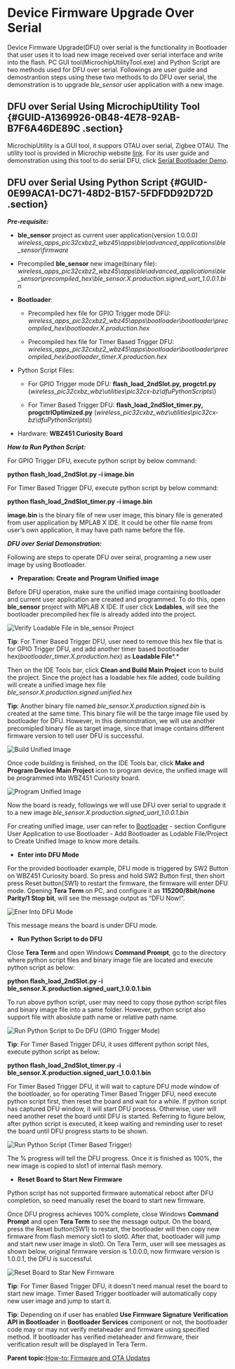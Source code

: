 # Device Firmware Upgrade Over Serial

Device Firmware Upgrade\(DFU\) over serial is the functionality in Bootloader that user uses it to load new image received over serial interface and write into the flash. PC GUI tool\(MicrochipUtilityTool.exe\) and Python Script are two methods used for DFU over serial. Followings are user guide and demostrantion steps using these two methods to do DFU over serial, the demonstration is to upgrade *ble\_sensor* user application with a new image.

## DFU over Serial Using MicrochipUtility Tool {#GUID-A1369926-0B48-4E78-92AB-B7F6A46DE89C .section}

MicrochipUtility is a GUI tool, it suppors OTAU over serial, Zigbee OTAU. The utility tool is provided in Microchip website [link](https://ww1.microchip.com/downloads/aemDocuments/documents/WSG/ProductDocuments/SoftwareTools/MicrochipUtilityTool_v1_1.zip). For its user guide and demonstration using this tool to do serial DFU, click [Serial Bootloader Demo](https://onlinedocs.microchip.com/pr/GUID-A5330D3A-9F51-4A26-B71D-8503A493DF9C-en-US-1/index.html?GUID-E24160FD-C371-4A9C-99F3-CB7C84DFD5C6).

## DFU over Serial Using Python Script {#GUID-0E99ACA1-DC71-48D2-B157-5FDFDD92D72D .section}

***Pre-requisite:***

-   **ble\_sensor** project as current user application\(version 1.0.0.0\) *wireless\_apps\_pic32cxbz2\_wbz45\\apps\\ble\\advanced\_applications\\ble\_sensor\\firmware*

-   Precompiled **ble\_sensor** new image\(binary file\): *wireless\_apps\_pic32cxbz2\_wbz45\\apps\\ble\\advanced\_applications\\ble\_sensor\\precompiled\_hex\\ble\_sensor.X.production.signed\_uart\_1.0.0.1.bin*

-   **Bootloader**:

    -   Precompiled hex file for GPIO Trigger mode DFU: *wireless\_apps\_pic32cxbz2\_wbz45\\apps\\bootloader\\bootloader\\precompiled\_hex\\bootloader.X.production.hex*

    -   Precompiled hex file for Timer Based Trigger DFU: *wireless\_apps\_pic32cxbz2\_wbz45\\apps\\bootloader\\bootloader\\precompiled\_hex\\bootloader\_timer.X.production.hex*

-   Python Script Files:

    -   For GPIO Trigger mode DFU: **flash\_load\_2ndSlot.py, progctrl.py** \(*wireless\_pic32cxbz\_wbz\\utilities\\pic32cx-bz\\dfuPythonScripts\\*\)

    -   For Timer Based Trigger DFU: **flash\_load\_2ndSlot\_timer.py, progctrlOptimized.py** \(*wireless\_pic32cxbz\_wbz\\utilities\\pic32cx-bz\\dfuPythonScripts\\*\)

-   Hardware: **WBZ451 Curiosity Board**


***How to Run Python Script:***

For GPIO Trigger DFU, execute python script by below command:

**python flash\_load\_2ndSlot.py -i image.bin**

For Timer Based Trigger DFU, execute python script by below command:

**python flash\_load\_2ndSlot\_timer.py -i image.bin**

**image.bin** is the binary file of new user image, this binary file is generated from user application by MPLAB X IDE. It could be other file name from user’s own application, it may have path name before the file.

***DFU over Serial Demonstration:***

Following are steps to operate DFU over seiral, programing a new user image by using Bootloader.

-   **Preparation: Create and Program Unified image**


Before DFU operation, make sure the unified image containing bootloader and current user application are created and programmed. To do this, open **ble\_sensor** project with MPLAB X IDE. If user click **Lodables**, will see the bootloader precompiled hex file is already added into the project.

![](media/GUID-518D9E86-D0EA-48E8-8786-B08E31C8DE51-low.jpg "Verify Loadable File in ble_sensor Project")

**Tip**: For Timer Based Trigger DFU, user need to remove this hex file that is for GPIO Trigger DFU, and add another timer based bootloader hex\(*bootloader\_timer.X.production.hex*\) as **Loadable File***.*

Then on the IDE Tools bar, click **Clean and Build Main Project** icon to build the project. Since the project has a loadable hex file added, code building will create a unified image hex file *ble\_sensor.X.production.signed.unified.hex*

**Tip**: Another binary file named *ble\_sensor.X.production.signed.bin* is created at the same time. This binary file will be the targe image file used by bootloader for DFU. However, in this demonstration, we will use another precomipled binary file as target image, since that image contains different firmware version to tell user DFU is successful.

![](media/GUID-B7F7E57A-B98A-4D63-A9F1-29D08E051C1A-low.jpg "Build Unified Image")

Once code building is finished, on the IDE Tools bar, click **Make and Program Device Main Project** icon to program device, the unified image will be programmed into WBZ451 Curiosity board.

![](media/GUID-6B3A91FA-69E9-4EE5-ADC5-5976897B400F-low.jpg "Program Unified Image")

Now the board is ready, followings we will use DFU over serial to upgrade it to a new image *ble\_sensor.X.production.signed\_uart\_1.0.0.1.bin*

For creating unified image, user can refer to [Bootloader](https://onlinedocs.microchip.com/pr/GUID-A5330D3A-9F51-4A26-B71D-8503A493DF9C-en-US-1/index.html?GUID-399616BF-E65E-43B3-9831-4B19472A5EF0) - section Configure User Application to use Bootloader - Add Bootloader as Lodable File/Project to Create Unified Image to know more details.

-   **Enter into DFU Mode**


For the provided bootloader example, DFU mode is triggered by SW2 Button on WBZ451 Curiosity board. So press and hold SW2 Button first, then short press Reset button\(SW1\) to restart the firmware, the firmware will enter DFU mode. Opening **Tera Term** on PC, and configure it as **115200/8bit/none Parity/1 Stop bit**, will see the message output as “DFU Now!”.

![](media/GUID-CB40589C-D0F3-464B-870A-D93B21114FD2-low.jpg "Ener Into DFU Mode")

This message means the board is under DFU mode.

-   **Run Python Script to do DFU**


Close **Tera Term** and open Windows **Command Prompt**, go to the directory where python script files and binary image file are located and execute python script as below:

**python flash\_load\_2ndSlot.py -i ble\_sensor.X.production.signed\_uart\_1.0.0.1.bin**

To run above python script, user may need to copy those python script files and binary image file into a same folder. However, python script also support file with aboslute path name or relative path name.

![](media/GUID-53B123B8-0833-4558-9CA9-F9B82F561582-low.jpg "Run Python Script to Do DFU (GPIO Trigger Mode)")

**Tip**: For Timer Based Trigger DFU, it uses different python script files, execute python script as below:

**python flash\_load\_2ndSlot\_timer.py -i ble\_sensor.X.production.signed\_uart\_1.0.0.1.bin**

For Timer Based Trigger DFU, it will wait to capture DFU mode window of the bootloader, so for operating Timer Based Trigger DFU, need execute python script first, then reset the board and wait for a while. If python script has captured DFU window, it will start DFU process. Otherwise, user will need another reset the board until DFU is started. Referring to figure below, after python script is executed, it keep waiting and reminding user to reset the board until DFU progress starts to be shown.

![](media/GUID-CF2E9241-1E5C-449F-9E7E-47DF07963874-low.jpg "Run Python Script (Timer Based Trigger)")

The % progress will tell the DFU progress. Once it is finished as 100%, the new image is copied to slot1 of internal flash memory.

-   **Reset Board to Start New Firmware**


Python script has not supported firmware automatical reboot after DFU completion, so need manually reset the board to start new firmware.

Once DFU progress achieves 100% complete, close Windows **Command Prompt** and open **Tera Term** to see the message output. On the board, press the Reset button\(SW1\) to restart, the bootloader will then copy new firmware from flash memory slot1 to slot0. After that, bootloader will jump and start new user image in slot0. On Tera Term, user will see messages as shown below, original firmware version is 1.0.0.0, now firmware version is 1.0.0.1, the DFU is successful.

![](media/GUID-0369BAE8-420B-46BD-A2F8-3EC64F24776A-low.jpg "Reset Board to Star New Firmware")

**Tip**: For Timer Based Trigger DFU, it doesn't need manual reset the board to start new image. Timer Based Trigger bootloader will automatically copy new user image and jump to start it.

**Tip**: Depending on if user has enabled **Use Firmware Signature Verification API in Bootloader** in **Bootloader Services** component or not, the bootloader code may or may not verify metaheader and firmware using specified method. If bootloader has verified metaheader and firmware, their verification result will be displayed in Tera Term.

**Parent topic:**[How-to: Firmware and OTA Updates](https://onlinedocs.microchip.com/pr/GUID-A5330D3A-9F51-4A26-B71D-8503A493DF9C-en-US-1/index.html?GUID-D7A53CEA-74B4-4CAA-A5D4-F69980188D1B)

